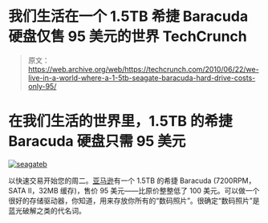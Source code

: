 # 我们生活在一个 1.5TB 希捷 Baracuda 硬盘仅售 95 美元的世界 TechCrunch

> 原文：<https://web.archive.org/web/https://techcrunch.com/2010/06/22/we-live-in-a-world-where-a-1-5tb-seagate-baracuda-hard-drive-costs-only-95/>

# 在我们生活的世界里，1.5TB 的希捷 Baracuda 硬盘只需 95 美元

[![](img/77d1a04ac1ba52e10a85d3e9e0c6a5c1.png "seagateb")](https://web.archive.org/web/20221208064757/http://www.crunchgear.com/2010/06/22/we-live-in-a-world-where-a-1-5tb-seagate-baracuda-hard-drive-costs-only-95/seagateb/)

以快速交易开始您的周二。[亚马逊](https://web.archive.org/web/20221208064757/http://www.amazon.com/Seagate-Barracuda-7200RPM-Internal-ST31500341AS-Bare/dp/B00066IJPQ/ref=xs_gb_A2556KI4TOMDUJ?_encoding=UTF8&m=ATVPDKIKX0DER&pf_rd_p=441937901&pf_rd_s=right-1&pf_rd_t=701&pf_rd_i=20&pf_rd_m=ATVPDKIKX0DER&pf_rd_r=0A89ZMTDBQNGD12X5BAQ)有一个 1.5TB 的希捷 Baracuda (7200RPM，SATA II，32MB 缓存)，售价 95 美元——比原价整整低了 100 美元。可以做一个很好的存储驱动器，你知道，用来存放你所有的“数码照片”。很确定“数码照片”是蓝光破解之类的代名词。